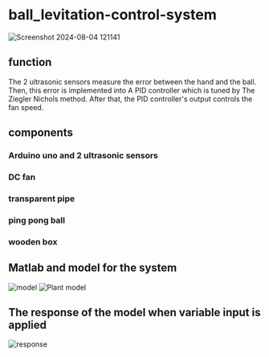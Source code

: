 # ball_levitation-control-system
![Screenshot 2024-08-04 121141](https://github.com/user-attachments/assets/d88ad114-47f6-4a82-b8c4-88c65c60f215)

## function 
  The 2 ultrasonic sensors measure the error between the hand and the ball. Then, this error is implemented into A PID controller which is tuned by The Ziegler Nichols method. After that, the PID controller's output controls the fan speed.
  
## components 
###  Arduino uno and 2 ultrasonic sensors 

###  DC fan 

###  transparent pipe

###  ping pong ball

###  wooden box



## Matlab and model for the system 
![model ](https://github.com/user-attachments/assets/00036306-27f4-4cf5-b135-6c81c67c93c0)
![Plant model ](https://github.com/user-attachments/assets/e6d2dda6-4ddd-4d56-8f93-224e96424bcd)


## The response of the model when variable input is applied
![response](https://github.com/user-attachments/assets/ad099e35-ce0c-4f0a-8da0-91017eff888b)


